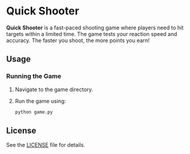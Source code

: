# Quick Shooter

**Quick Shooter** is a fast-paced shooting game where players need to hit targets within a limited time. The game tests your reaction speed and accuracy. The faster you shoot, the more points you earn!

## Usage

### Running the Game
1. Navigate to the game directory.

2. Run the game using:
   ```bash
   python game.py

## License
See the [LICENSE](LICENSE) file for details.

